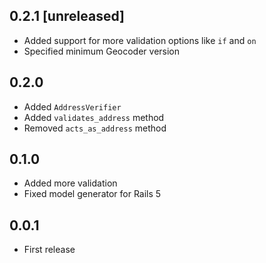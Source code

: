 ## 0.2.1 [unreleased]

- Added support for more validation options like `if` and `on`
- Specified minimum Geocoder version

## 0.2.0

- Added `AddressVerifier`
- Added `validates_address` method
- Removed `acts_as_address` method

## 0.1.0

- Added more validation
- Fixed model generator for Rails 5

## 0.0.1

- First release
